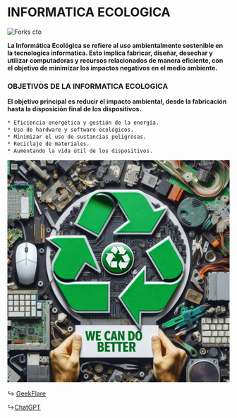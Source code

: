 # INFORMATICA ECOLOGICA
![Forks cto](https://img.shields.io/badge/Forks-green)

**La Informática Ecológica se refiere al uso ambientalmente sostenible en la tecnologica informatica. Esto implica fabricar, diseñar, desechar y utilizar computadoras y recursos relacionados de manera eficiente, con el objetivo de minimizar los impactos negativos en el medio ambiente.**

### OBJETIVOS DE LA INFORMATICA ECOLOGICA
**El objetivo principal es reducir el impacto ambiental, desde la fabricación hasta la disposición final de los dispositivos.**

    * Eficiencia energética y gestión de la energía.
    * Uso de hardware y software ecológicos.
    * Minimizar el uso de sustancias peligrosas.
    * Reciclaje de materiales.
    * Aumentando la vida útil de los dispositivos.

![Foto_InfoEco](img/3.jpg)

:arrow_right_hook: [GeekFlare](https://geekflare.com/es/green-computing-for-sustainable-future/)

:arrow_right_hook:[ChatGPT](https://chat.openai.com/)
